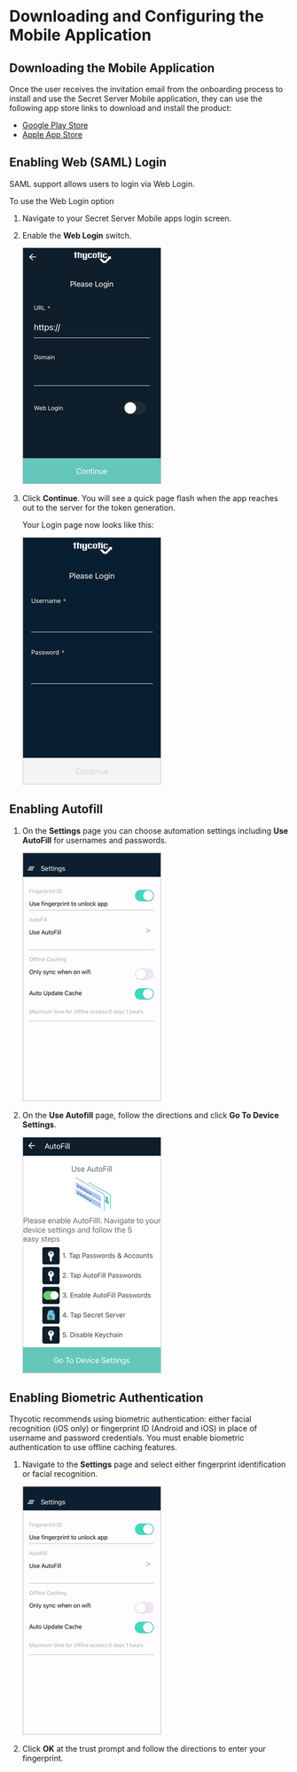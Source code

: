 [title]: # (Downloading and Configuring the Mobile Application)
[tags]: # (mobile,configuring,configuration)
[priority]: # (3)

# Downloading and Configuring the Mobile Application

## Downloading the Mobile Application

Once the user receives the invitation email from the onboarding process to install and use the Secret Server Mobile application, they can use the following app store links to download and install the product:

* [Google Play Store](https://play.google.com/store/apps/details?id=com.thycotic.SecretServerMobile)
* [Apple App Store](https://apps.apple.com/us/app/id1509465103)

## Enabling Web (SAML) Login

SAML support allows users to login via Web Login.

To use the Web Login option

1. Navigate to your Secret Server Mobile apps login screen.

1. Enable the __Web Login__ switch.

   ![switch](images/web-login-switch.png "Setting the Web Login switch to on")
1. Click __Continue__. You will see a quick page flash when the app reaches out to the server for the token generation.

   Your Login page now looks like this:

   ![login](images/username-pwd.png "Web Login page")

## Enabling Autofill

1. On the **Settings** page you can choose automation settings including **Use AutoFill** for usernames and passwords.

   ![enable autofill](images/init-5.png "Settings page: Use AutoFill")

1. On the **Use Autofill** page, follow the directions and click **Go To Device Settings**.

   ![autofill](images/init-4.png "Enable autofill functionality prompt on initial login")

## Enabling Biometric Authentication

Thycotic recommends using biometric authentication: either facial recognition (iOS only) or fingerprint ID (Android and iOS) in place of username and password credentials. You must enable biometric authentication to use offline caching features.

1. Navigate to the **Settings** page and select either fingerprint identification or facial recognition.

   ![enable autofill](images/init-5.png "Settings page: Use AutoFill")

1. Click __OK__ at the trust prompt and follow the directions to enter your fingerprint.
